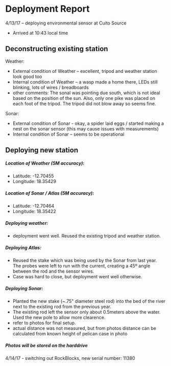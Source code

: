# Deployment Report

4/13/17 – deploying environmental sensor at Cuito Source

- Arrived at 10:43 local time 

## Deconstructing existing station 

Weather: 

- External condition of Weather – excellent, tripod and weather station look good too 
- Internal condition of Weather – a wasp made a home there, LEDs still blinking, lots of wires / breadboards 
- other comments: The sonal was pointing due south, which is not ideal based on the position of the sun. Also, only one pike was placed on each foot of the tripod. The tripod did not blow away so seems fine. 

Sonar: 

- External condition of Sonar - okay, a spider laid eggs / started making a nest on the sonar sensor (this may cause issues with measurements)
- Internal condition of Sonar – seems to be operational 

## Deploying new station

##### Location of Weather (5M accuracy): 

- Latitude: -12.70455
- Longitude: 18.35429

##### Location of Sonar / Atlas (5M accuracy):  

- Latitude: -12.70464
- Longitude: 18.35422

##### Deploying weather: 

- deployment went well. Reused the existing tripod and weather station. 

##### Deploying Atlas: 

- Reused the stake which was being used by the Sonar from last year. The probes were left to run with the current, creating a 45º angle between the rod and the sensor wires. 
- Case was hard to close, but deployment went well otherwise.

##### Deploying Sonar:

- Planted the new stake (~.75" diameter steel rod) into the bed of the river next to the existing rod from the previous year. 
- The existing rod left the sensor only about 0.5meters above the water. Used the new pole to allow more clearence. 
- refer to photos for final setup. 
- actual distance was not measured, but from photos distance can be calculated from known height of pelican case in photo

##### Photos will be stored on the harddrive 

4/14/17 - switching out RockBlocks, new serial number: 11380
